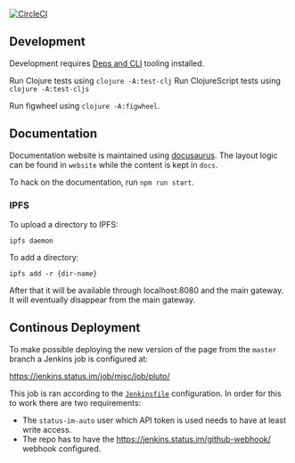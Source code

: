 
[![CircleCI](https://img.shields.io/circleci/project/github/status-im/pluto.svg)](https://circleci.com/gh/status-im/pluto/tree/master)

## Development

Development requires [Deps and CLI](https://clojure.org/guides/getting_started) tooling installed.

Run Clojure tests using `clojure -A:test-clj`
Run ClojureScript tests using `clojure -A:test-cljs`

Run figwheel using `clojure -A:figwheel`.

## Documentation

Documentation website is maintained using [docusaurus](https://docusaurus.io). The layout logic can be found in `website` while the content is kept in `docs`.

To hack on the documentation, run `npm run start`.

### IPFS

To upload a directory to IPFS:

```
ipfs daemon
```

To add a directory:

`ipfs add -r {dir-name}`

After that it will be available through localhost:8080 and the main gateway.
It will eventually disappear from the main gateway.

## Continous Deployment

To make possible deploying the new version of the page from the `master` branch a Jenkins job is configured at:

https://jenkins.status.im/job/misc/job/pluto/

This job is ran according to the [`Jenkinsfile`](Jenkinsfile) configuration.
In order for this to work there are two requirements:

* The `status-im-auto` user which API token is used needs to have at least write access.
* The repo has to have the https://jenkins.status.im/github-webhook/ webhook configured.
